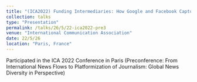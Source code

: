 ```yaml
---
title: "(ICA2022) Funding Intermediaries: How Google and Facebook Capture Journalism"
collection: talks
type: "Presentation"
permalink: /talks/26/5/22-ica2022-pre3
venue: "International Communication Association"
date: 22/5/26
location: "Paris, France"
---
```


Participated in the ICA 2022 Conference in Paris (Preconference: From International News Flows to Platformization of Journalism: Global News Diversity in Perspective)
